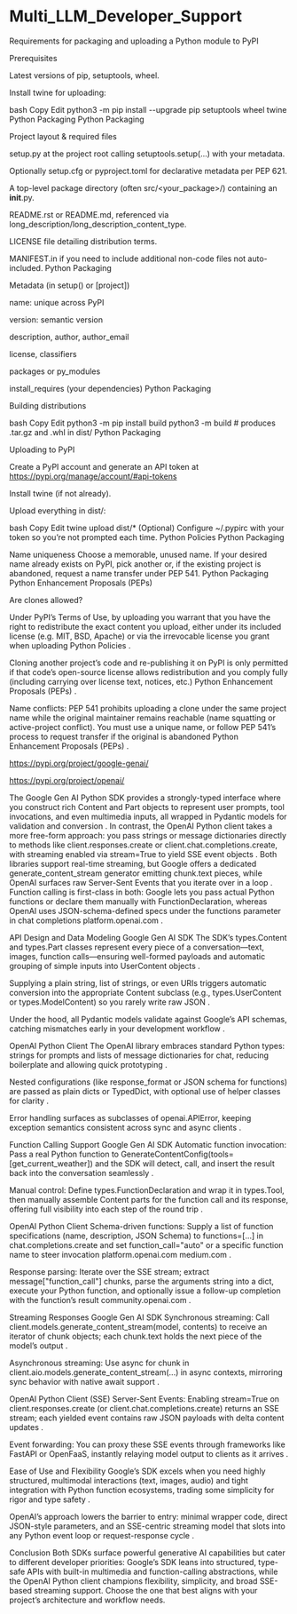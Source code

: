 # Multi_LLM_Developer_Support


Requirements for packaging and uploading a Python module to PyPI

Prerequisites

Latest versions of pip, setuptools, wheel.

Install twine for uploading:

bash
Copy
Edit
python3 -m pip install --upgrade pip setuptools wheel twine
Python Packaging
Python Packaging

Project layout & required files

setup.py at the project root calling setuptools.setup(...) with your metadata.

Optionally setup.cfg or pyproject.toml for declarative metadata per PEP 621.

A top-level package directory (often src/<your_package>/) containing an __init__.py.

README.rst or README.md, referenced via long_description/long_description_content_type.

LICENSE file detailing distribution terms.

MANIFEST.in if you need to include additional non-code files not auto-included.
Python Packaging

Metadata (in setup() or [project])

name: unique across PyPI

version: semantic version

description, author, author_email

license, classifiers

packages or py_modules

install_requires (your dependencies)
Python Packaging

Building distributions

bash
Copy
Edit
python3 -m pip install build
python3 -m build  # produces .tar.gz and .whl in dist/
Python Packaging

Uploading to PyPI

Create a PyPI account and generate an API token at https://pypi.org/manage/account/#api-tokens

Install twine (if not already).

Upload everything in dist/:

bash
Copy
Edit
twine upload dist/*
(Optional) Configure ~/.pypirc with your token so you’re not prompted each time.
Python Policies
Python Packaging

Name uniqueness
Choose a memorable, unused name. If your desired name already exists on PyPI, pick another or, if the existing project is abandoned, request a name transfer under PEP 541. 
Python Packaging
Python Enhancement Proposals (PEPs)

Are clones allowed?

Under PyPI’s Terms of Use, by uploading you warrant that you have the right to redistribute the exact content you upload, either under its included license (e.g. MIT, BSD, Apache) or via the irrevocable license you grant when uploading 
Python Policies
.

Cloning another project’s code and re-publishing it on PyPI is only permitted if that code’s open-source license allows redistribution and you comply fully (including carrying over license text, notices, etc.) 
Python Enhancement Proposals (PEPs)
.

Name conflicts: PEP 541 prohibits uploading a clone under the same project name while the original maintainer remains reachable (name squatting or active-project conflict). You must use a unique name, or follow PEP 541’s process to request transfer if the original is abandoned 
Python Enhancement Proposals (PEPs)
.



https://pypi.org/project/google-genai/

https://pypi.org/project/openai/


The Google Gen AI Python SDK provides a strongly-typed interface where you construct rich Content and Part objects to represent user prompts, tool invocations, and even multimedia inputs, all wrapped in Pydantic models for validation and conversion . In contrast, the OpenAI Python client takes a more free-form approach: you pass strings or message dictionaries directly to methods like client.responses.create or client.chat.completions.create, with streaming enabled via stream=True to yield SSE event objects . Both libraries support real-time streaming, but Google offers a dedicated generate_content_stream generator emitting chunk.text pieces, while OpenAI surfaces raw Server-Sent Events that you iterate over in a loop . Function calling is first-class in both: Google lets you pass actual Python functions or declare them manually with FunctionDeclaration, whereas OpenAI uses JSON-schema-defined specs under the functions parameter in chat completions 
platform.openai.com
.

API Design and Data Modeling
Google Gen AI SDK
The SDK’s types.Content and types.Part classes represent every piece of a conversation—text, images, function calls—ensuring well-formed payloads and automatic grouping of simple inputs into UserContent objects .

Supplying a plain string, list of strings, or even URIs triggers automatic conversion into the appropriate Content subclass (e.g., types.UserContent or types.ModelContent) so you rarely write raw JSON .

Under the hood, all Pydantic models validate against Google’s API schemas, catching mismatches early in your development workflow .

OpenAI Python Client
The OpenAI library embraces standard Python types: strings for prompts and lists of message dictionaries for chat, reducing boilerplate and allowing quick prototyping .

Nested configurations (like response_format or JSON schema for functions) are passed as plain dicts or TypedDict, with optional use of helper classes for clarity .

Error handling surfaces as subclasses of openai.APIError, keeping exception semantics consistent across sync and async clients .

Function Calling Support
Google Gen AI SDK
Automatic function invocation: Pass a real Python function to GenerateContentConfig(tools=[get_current_weather]) and the SDK will detect, call, and insert the result back into the conversation seamlessly .

Manual control: Define types.FunctionDeclaration and wrap it in types.Tool, then manually assemble Content parts for the function call and its response, offering full visibility into each step of the round trip .

OpenAI Python Client
Schema-driven functions: Supply a list of function specifications (name, description, JSON Schema) to functions=[...] in chat.completions.create and set function_call="auto" or a specific function name to steer invocation 
platform.openai.com
medium.com
.

Response parsing: Iterate over the SSE stream; extract message["function_call"] chunks, parse the arguments string into a dict, execute your Python function, and optionally issue a follow-up completion with the function’s result 
community.openai.com
.

Streaming Responses
Google Gen AI SDK
Synchronous streaming: Call client.models.generate_content_stream(model, contents) to receive an iterator of chunk objects; each chunk.text holds the next piece of the model’s output .

Asynchronous streaming: Use async for chunk in client.aio.models.generate_content_stream(...) in async contexts, mirroring sync behavior with native await support .

OpenAI Python Client (SSE)
Server-Sent Events: Enabling stream=True on client.responses.create (or client.chat.completions.create) returns an SSE stream; each yielded event contains raw JSON payloads with delta content updates .

Event forwarding: You can proxy these SSE events through frameworks like FastAPI or OpenFaaS, instantly relaying model output to clients as it arrives .

Ease of Use and Flexibility
Google’s SDK excels when you need highly structured, multimodal interactions (text, images, audio) and tight integration with Python function ecosystems, trading some simplicity for rigor and type safety .

OpenAI’s approach lowers the barrier to entry: minimal wrapper code, direct JSON-style parameters, and an SSE-centric streaming model that slots into any Python event loop or request-response cycle .

Conclusion
Both SDKs surface powerful generative AI capabilities but cater to different developer priorities: Google’s SDK leans into structured, type-safe APIs with built-in multimedia and function-calling abstractions, while the OpenAI Python client champions flexibility, simplicity, and broad SSE-based streaming support. Choose the one that best aligns with your project’s architecture and workflow needs.

